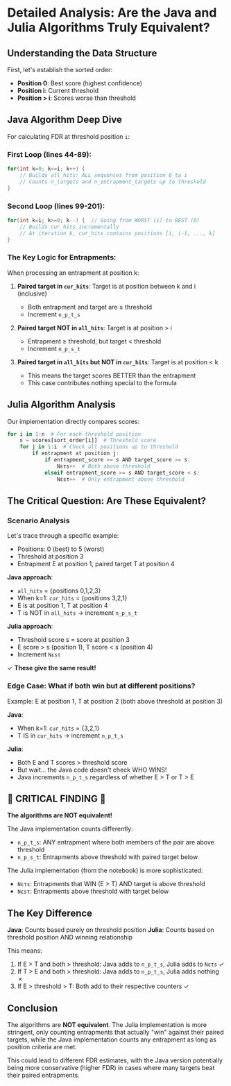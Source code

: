 # Detailed Analysis: Are the Java and Julia Algorithms Truly Equivalent?

## Understanding the Data Structure

First, let's establish the sorted order:
- **Position 0**: Best score (highest confidence)
- **Position i**: Current threshold 
- **Position > i**: Scores worse than threshold

## Java Algorithm Deep Dive

For calculating FDR at threshold position `i`:

### First Loop (lines 44-89):
```java
for(int k=0; k<=i; k++) {
    // Builds all_hits: ALL sequences from position 0 to i
    // Counts n_targets and n_entrapment_targets up to threshold
}
```

### Second Loop (lines 99-201):
```java
for(int k=i; k>=0; k--) {  // Going from WORST (i) to BEST (0)
    // Builds cur_hits incrementally
    // At iteration k, cur_hits contains positions [i, i-1, ..., k]
}
```

### The Key Logic for Entrapments:
When processing an entrapment at position k:
1. **Paired target in `cur_hits`**: Target is at position between k and i (inclusive)
   - Both entrapment and target are ≥ threshold
   - Increment `n_p_t_s`

2. **Paired target NOT in `all_hits`**: Target is at position > i
   - Entrapment ≥ threshold, but target < threshold  
   - Increment `n_p_s_t`

3. **Paired target in `all_hits` but NOT in `cur_hits`**: Target is at position < k
   - This means the target scores BETTER than the entrapment
   - This case contributes nothing special to the formula

## Julia Algorithm Analysis

Our implementation directly compares scores:
```julia
for i in 1:n  # For each threshold position
    s = scores[sort_order[i]]  # Threshold score
    for j in 1:i  # Check all positions up to threshold
        if entrapment at position j:
            if entrapment_score >= s AND target_score >= s:
                Nετs++  # Both above threshold
            elseif entrapment_score >= s AND target_score < s:
                Nεsτ++  # Only entrapment above threshold
```

## The Critical Question: Are These Equivalent?

### Scenario Analysis

Let's trace through a specific example:
- Positions: 0 (best) to 5 (worst)
- Threshold at position 3
- Entrapment E at position 1, paired target T at position 4

**Java approach**:
- `all_hits` = {positions 0,1,2,3} 
- When k=1: `cur_hits` = {positions 3,2,1}
- E is at position 1, T at position 4
- T is NOT in `all_hits` → increment `n_p_s_t`

**Julia approach**:
- Threshold score s = score at position 3
- E score > s (position 1), T score < s (position 4)
- Increment `Nεsτ`

✓ **These give the same result!**

### Edge Case: What if both win but at different positions?

Example: E at position 1, T at position 2 (both above threshold at position 3)

**Java**:
- When k=1: `cur_hits` = {3,2,1}
- T IS in `cur_hits` → increment `n_p_t_s`

**Julia**:
- Both E and T scores > threshold score
- But wait... the Java code doesn't check WHO WINS!
- Java increments `n_p_t_s` regardless of whether E > T or T > E

## 🚨 CRITICAL FINDING 🚨

**The algorithms are NOT equivalent!**

The Java implementation counts differently:
- `n_p_t_s`: ANY entrapment where both members of the pair are above threshold
- `n_p_s_t`: Entrapments above threshold with paired target below

The Julia implementation (from the notebook) is more sophisticated:
- `Nετs`: Entrapments that WIN (E > T) AND target is above threshold  
- `Nεsτ`: Entrapments above threshold with target below

## The Key Difference

**Java**: Counts based purely on threshold position
**Julia**: Counts based on threshold position AND winning relationship

This means:
1. If E > T and both > threshold: Java adds to `n_p_t_s`, Julia adds to `Nετs` ✓
2. If T > E and both > threshold: Java adds to `n_p_t_s`, Julia adds nothing ✗
3. If E > threshold > T: Both add to their respective counters ✓

## Conclusion

The algorithms are **NOT equivalent**. The Julia implementation is more stringent, only counting entrapments that actually "win" against their paired targets, while the Java implementation counts any entrapment as long as position criteria are met.

This could lead to different FDR estimates, with the Java version potentially being more conservative (higher FDR) in cases where many targets beat their paired entrapments.